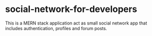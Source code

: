 # social-network-for-developers
This is a MERN stack application act as small social network app that includes authentication, profiles and forum posts.
